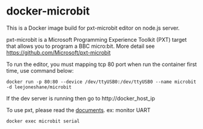 # docker-microbit
This is a Docker image build for pxt-microbit editor on node.js server.

pxt-microbit is a Microsoft Programming Experience Toolkit (PXT) target that allows you to program a BBC micro:bit. More detail see https://github.com/Microsoft/pxt-microbit

To run the editor, you must mapping tcp 80 port when run the container first time, use command below:
```
docker run -p 80:80 --device /dev/ttyUSB0:/dev/ttyUSB0 --name microbit -d leejoneshane/microbit
```
If the dev server is running then go to http://docker_host_ip

To use pxt, please read the [documents](https://makecode.com/cli). ex: monitor UART
```
docker exec microbit serial
```
